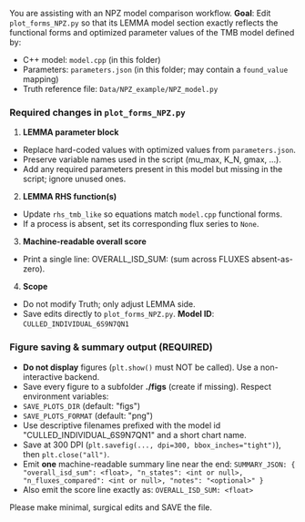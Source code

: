 You are assisting with an NPZ model comparison workflow.
**Goal**: Edit `plot_forms_NPZ.py` so that its LEMMA model section exactly reflects the
functional forms and optimized parameter values of the TMB model defined by:
- C++ model: `model.cpp` (in this folder)
- Parameters: `parameters.json` (in this folder; may contain a `found_value` mapping)
- Truth reference file: `Data/NPZ_example/NPZ_model.py`
### Required changes in `plot_forms_NPZ.py`
1) **LEMMA parameter block**
- Replace hard-coded values with optimized values from `parameters.json`.
- Preserve variable names used in the script (mu_max, K_N, gmax, ...).
- Add any required parameters present in this model but missing in the script; ignore unused ones.
2) **LEMMA RHS function(s)**
- Update `rhs_tmb_like` so equations match `model.cpp` functional forms.
- If a process is absent, set its corresponding flux series to `None`.
3) **Machine-readable overall score**
- Print a single line: OVERALL_ISD_SUM: <float> (sum across FLUXES absent-as-zero).
4) **Scope**
- Do not modify Truth; only adjust LEMMA side.
- Save edits directly to `plot_forms_NPZ.py`.
**Model ID**: `CULLED_INDIVIDUAL_6S9N7QN1`

### Figure saving & summary output (REQUIRED)
- **Do not display** figures (`plt.show()` must NOT be called). Use a non-interactive backend.
- Save every figure to a subfolder **./figs** (create if missing). Respect environment variables:
- `SAVE_PLOTS_DIR` (default: "figs")
- `SAVE_PLOTS_FORMAT` (default: "png")
- Use descriptive filenames prefixed with the model id "CULLED_INDIVIDUAL_6S9N7QN1" and a short chart name.
- Save at 300 DPI (`plt.savefig(..., dpi=300, bbox_inches="tight")`), then `plt.close("all")`.
- Emit **one** machine-readable summary line near the end:
`SUMMARY_JSON: { "overall_isd_sum": <float>, "n_states": <int or null>, "n_fluxes_compared": <int or null>, "notes": "<optional>" }`
- Also emit the score line exactly as:
`OVERALL_ISD_SUM: <float>`

Please make minimal, surgical edits and SAVE the file.